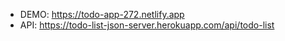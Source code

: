 - DEMO: https://todo-app-272.netlify.app
- API: https://todo-list-json-server.herokuapp.com/api/todo-list
